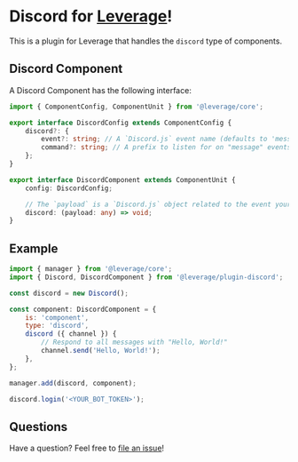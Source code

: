 # Discord for [Leverage](http://github.com/jakehamilton/leverage)!

This is a plugin for Leverage that handles the `discord` type of components.

## Discord Component

A Discord Component has the following interface:

```typescript
import { ComponentConfig, ComponentUnit } from '@leverage/core';

export interface DiscordConfig extends ComponentConfig {
    discord?: {
        event?: string; // A `Discord.js` event name (defaults to 'message')
        command?: string; // A prefix to listen for on "message" events (defaults to '')
    };
}

export interface DiscordComponent extends ComponentUnit {
    config: DiscordConfig;

    // The `payload` is a `Discord.js` object related to the event your component is listening to
    discord: (payload: any) => void;
}
```

## Example

```js
import { manager } from '@leverage/core';
import { Discord, DiscordComponent } from '@leverage/plugin-discord';

const discord = new Discord();

const component: DiscordComponent = {
    is: 'component',
    type: 'discord',
    discord ({ channel }) {
        // Respond to all messages with "Hello, World!"
        channel.send('Hello, World!');
    },
};

manager.add(discord, component);

discord.login('<YOUR_BOT_TOKEN>');
```

## Questions

Have a question? Feel free to [file an issue](https://github.com/jakehamilton/leverage-plugin-discord/issues/new)!
